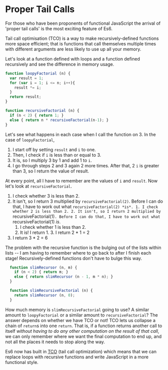 # Proper Tail Calls

For those who have been proponents of functional JavaScript the arrival of 'proper tail calls' is the most exciting feature of Es6.

Tail call optimisation (TCO) is a way to make recursively-defined functions more space efficient; that is functions that call themselves multiple times with different arguments are less likely to use up all your memory.

Let's look at a function defined with loops and a function defined recursively and see the difference in memory usage.

```js
function loopyFactorial (n) {
  var result = 1;
  for (var i = 1; i <= n; i++){
    result *= i;
  }
  return result;
}

function recursiveFactorial (n) {
  if (n < 2) { return 1; }
  else { return n * recursiveFactorial(n-1); }
}
```

Let's see what happens in each case when I call the function on 3. In the case of `loopyFactorial`, 
  1. I start off by setting `result` and `i` to one.
  2. Then, I check if `i` is less than or equal to 3.
  3. It is, so I multiply 3 by 1 and add 1 to `i`.
  4. I go through steps 2 and 3 again 2 more times. After that, 2 `i` is greater than 3, so I return the value of result.

At every point, all I have to remember are the values of `i` and `result`. Now let's look at `recursiveFactorial`. 
  1. I check whether 3 is less than 2.
  2. It isn't, so I return 3 multiplied by `recursiveFactorial(2)`. Before I can do that, I have to work out what `recursiveFactorial(2) *is*.
    1. I check whether 2 is less than 2.
    2. It isn't, so I return 2 multiplied by `recursiveFactorial(1)`. Before I can do that, I have to work out what `recursiveFactorial(1) *is*.
      1. I check whether 1 is less than 2.
      2. It is! I return 1.
    3. I return 2 * 1 = 2
  3. I return 3 * 2 = 6

The problem with the recursive function is the bulging out of the lists within lists -- I am having to remember where to go back to after I finish each stage! Recursively-defined functions don't have to bulge this way.

```js
  function slimRecursor (n, m) {
    if (n < 2) { return m; }
    else { return slimRecursor (n - 1, m * n); }
  }

  function slimRecursiveFactorial (n) {
    return slimRecursor (n, 0);
  }
```

How much memory is `slimRecursiveFactorial` going to use? A similar amount to `loopyFactorial` or a similar amount to `recursiveFactorial`? The answer depends on whether we have TCO or not! TCO lets us collapse a chain of `return`s into one `return`. That is, if a function returns another call to itself *without having to do any other computation on the result of that call*, we can only remember where we want the final computation to end up, and not all the places it needs to stop along the way. 

Es6 now has built in [TCO](http://duartes.org/gustavo/blog/post/tail-calls-optimization-es6/) (tail call optimization) which means that we can replace loops with recursive functions and write JavaScript in a more functional style.
